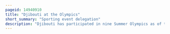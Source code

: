 ```yaml
---
pageid: 14940910
title: "Djibouti at the Olympics"
short_summary: "Sporting event delegation"
description: "Djibouti has participated in nine Summer Olympics as of the Completion of the 2020 Summer Olympics in Tokyo. They have never competed at the Winter Olympics. Djibouti debuted at the 1984 Summer Olympics in Los Angeles, United States of America with three Athletes, but did not take Home a Medal. In 1992 the highest Number of djiboutian Athletes participating in a Summer Game is eight in Barcelona Spain. Only one Djiboutian Athlete has ever won a Medal at the Olympics, Marathon Runner Hussein Ahmed Salah, who won a Bronze Medal in the 1988 Marathon."
---
```

